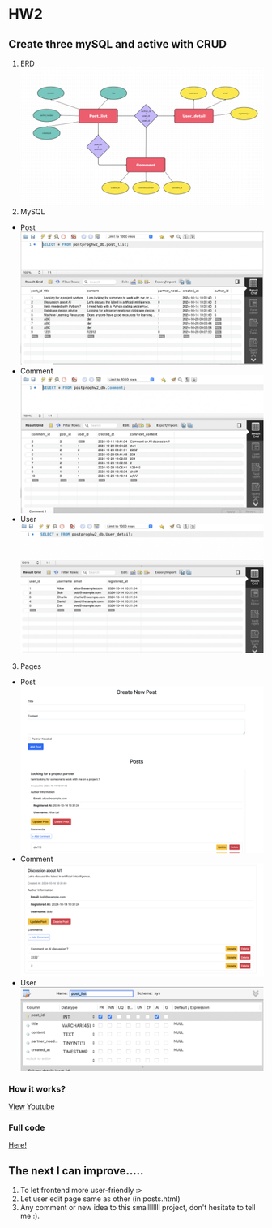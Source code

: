 # HW2
## Create three mySQL and active with CRUD
1. ERD
![ERD](https://github.com/cpeggy/113-1-Database/blob/main/database_hw2/%E6%88%AA%E5%9C%96%202024-10-27%2017.24.30.png)
2. MySQL
  - Post
![page](https://github.com/cpeggy/113-1-Database/blob/main/database_hw2/%E6%88%AA%E5%9C%96%202024-10-28%2016.10.22.png)
  - Comment
![page](https://github.com/cpeggy/113-1-Database/blob/main/database_hw2/%E6%88%AA%E5%9C%96%202024-10-28%2016.10.27.png)
  - User
![page](https://github.com/cpeggy/113-1-Database/blob/main/database_hw2/%E6%88%AA%E5%9C%96%202024-10-28%2016.10.15.png)
3. Pages
  - Post
![sql](https://github.com/cpeggy/113-1-Database/blob/main/database_hw2/%E6%88%AA%E5%9C%96%202024-10-28%2016.16.33.png)
  - Comment
![sql](https://github.com/cpeggy/113-1-Database/blob/main/database_hw2/%E6%88%AA%E5%9C%96%202024-10-28%2016.16.44.png)
  - User
![sql](https://github.com/cpeggy/113-1-Database/blob/main/database_hw1/%E6%88%AA%E5%9C%96%202024-09-16%2011.13.57.png)
### How it works?
[View Youtube](https://youtu.be/CmZAWSKEHt4)
### Full code
[Here!](https://github.com/cpeggy/113-1-Database/tree/main/database_hw2)
## The next I can improve.....
1. To let frontend more user-friendly :>
2. Let user edit page same as other (in posts.html)
3. Any comment or new idea to this smallllllll project, don't hesitate to tell me :).
